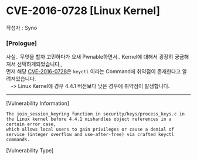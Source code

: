 # CVE-2016-0728 [Linux Kernel]
작성자 : Syno

### [Prologue]
사실.. 무엇을 할까 고민하다가 요새 Pwnable하면서.. Kernel에 대해서 굉장히 궁금해져서 선택하게되었습니다,,     
먼저 해당 [CVE-2016-0728](https://cve.mitre.org/cgi-bin/cvename.cgi?name=CVE-2016-0728)은 ```keyctl``` 이라는 Command에 취약점이 존재한다고 알려져있습니다.     
ㅤ-> Linux Kernel에 경우 4.4.1 버전보다 낮은 경우에 취약점이 발생합니다.     

<hr>

[Vulnerability Information]
```
The join_session_keyring function in security/keys/process_keys.c in the Linux kernel before 4.4.1 mishandles object references in a certain error case, 
which allows local users to gain privileges or cause a denial of service (integer overflow and use-after-free) via crafted keyctl commands.
```

[Vulnerability Type]
